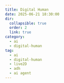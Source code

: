 ```yaml
---
title: Digital Human
date: 2025-06-21 18:30:00
dir:
  collapsible: true
  order: 2
  link: true
category:
  - ai
  - digital-human
tag:
  - ai
  - digital-human
  - live2D
  - adh
  - ai agent
---
```


<Catalog />
